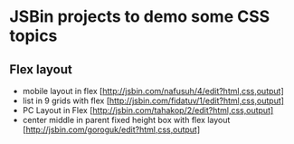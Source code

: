 # JSBin projects to demo some CSS topics
## Flex layout
- mobile layout in flex [http://jsbin.com/nafusuh/4/edit?html,css,output]
- list in 9 grids with flex [http://jsbin.com/fidatuv/1/edit?html,css,output]
- PC Layout in Flex [http://jsbin.com/tahakop/2/edit?html,css,output]
- center middle in parent fixed height box with flex layout [http://jsbin.com/goroguk/edit?html,css,output]
